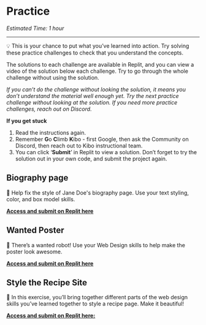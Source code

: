 # Practice

*Estimated Time: 1 hour*

---

<aside>

💡 This is your chance to put what you’ve learned into action. Try solving these practice challenges to check that you understand the concepts.

</aside>

The solutions to each challenge are available in Replit, and you can view a video of the solution below each challenge. Try to go through the whole challenge without using the solution. 

*If you can’t do the challenge without looking the solution, it means you don’t understand the material well enough yet. Try the next practice challenge without looking at the solution. If you need more practice challenges, reach out on Discord.*

**If you get stuck**

1. Read the instructions again.
2. Remember **G**o **C**limb **K**ibo - first Google, then ask the Community on Discord, then reach out to Kibo instructional team.
3. You can click ‘**Submit**’ in Replit to view a solution. Don’t forget to try the solution out in your own code, and submit the project again.

## Biography page

<aside>

🤖  Help fix the style of Jane Doe's biography page. Use your text styling, color, and box model skills.

[**Access and submit on Replit here**](https://replit.com/team/web-foundations-july-2022/Biography-page)

</aside>


## Wanted Poster

<aside>


🤖 There’s a wanted robot! Use your Web Design skills to help make the poster look awesome.

[**Access and submit on Replit here**](https://replit.com/team/web-foundations-july-2022/Wanted-Poster)

</aside>

## Style the Recipe Site

<aside>

🍲 In this exercise, you’ll bring together different parts of the web design skills you’ve learned together to style a recipe page. Make it beautiful!

[**Access and submit on Replit here:**](https://replit.com/team/web-foundations-july-2022/Style-the-Recipe-Site)

</aside>